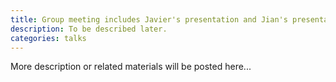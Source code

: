 ```yaml
---
title: Group meeting includes Javier's presentation and Jian's presentation. 
description: To be described later.
categories: talks 
---
```


More description or related materials will be posted here...
